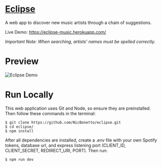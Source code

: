 # [Eclipse](https://eclipse-music.herokuapp.com/)
A web app to discover new music artists through a chain of suggestions.

Live Demo: https://eclipse-music.herokuapp.com/

*Important Note: When searching, artists' names must be spelled correctly.*

# Preview

![Eclipse Demo](https://user-images.githubusercontent.com/28014739/31634263-bf3a5444-b277-11e7-897a-39c991a70443.gif)

# Run Locally
This web application uses Git and Node, so ensure they are preinstalled. Then follow these commands in the terminal:
```
$ git clone https://github.com/NicBonetto/eclipse.git
$ cd eclipse/
$ npm install
```
After all dependencies are installed, create a .env file with your own Spotify tokens, database url, and express listening port (CLIENT_ID, CLIENT_SECRET, REDIRECT_URI, PORT). Then run:
```
$ npm run dev
```
